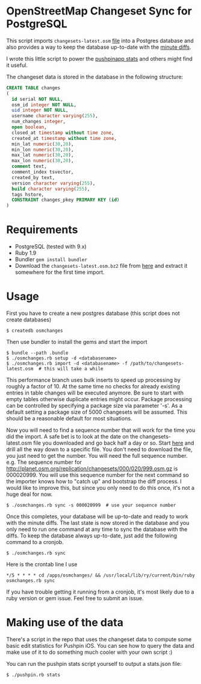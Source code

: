 # OpenStreetMap Changeset Sync for PostgreSQL

This script imports `changesets-latest.osm` [file](http://planet.osm.org/planet/) into a Postgres database and also provides a way to keep the database up-to-date with the [minute diffs](http://planet.osm.org/replication/changesets/).

I wrote this little script to power the [pushpinapp stats](http://pushpinosm.org/stats/) and others might find it useful.

The changeset data is stored in the database in the following structure:

```sql
CREATE TABLE changes
(
  id serial NOT NULL,
  osm_id integer NOT NULL,
  uid integer NOT NULL,
  username character varying(255),
  num_changes integer,
  open boolean,
  closed_at timestamp without time zone,
  created_at timestamp without time zone,
  min_lat numeric(30,20),
  min_lon numeric(30,20),
  max_lat numeric(30,20),
  max_lon numeric(30,20),
  comment text,
  comment_index tsvector,
  created_by text,
  version character varying(255),
  build character varying(255),
  tags hstore,
  CONSTRAINT changes_pkey PRIMARY KEY (id)
)
```

# Requirements

  * PostgreSQL (tested with 9.x)
  * Ruby 1.9
  * Bundler `gem install bundler`
  * Download the `changesets-latest.osm.bz2` file from [here](http://planet.osm.org/planet/) and extract it somewhere for the first time import.

# Usage

First you have to create a new postgres database (this script does not create databases)

    $ createdb osmchanges

Then use bundler to install the gems and start the import

    $ bundle --path .bundle
    $ ./osmchanges.rb setup -d <databasename>
    $ ./osmchanges.rb import -d <databasename> -f /path/to/changesets-latest.osm  # this will take a while

  This performance branch uses bulk inserts to speed up processing by roughly a factor of 10. At the same time no checks for already existing entries in table changes will be executed anymore. Be sure to start with empty tables otherwise duplicate entries might occur. Package processing can be controlled by specifying a package size via parameter '-s'. As a default setting a package size of 5000 changesets will be assumed. This should be a reasonable default for most situations.

  Now you will need to find a sequence number that will work for the time you did the import. A safe bet is to look at the date on the changesets-latest.osm file you downloaded and go back half a day or so. Start [here](http://planet.osm.org/replication/changesets/000/) and drill all the way down to a specific file. You don't need to download the file, you just need to get the number. You will need the full sequence number. e.g. The sequence number for http://planet.osm.org/replication/changesets/000/020/999.osm.gz is 000020999. You will use this sequence number for the next command so the importer knows how to "catch up" and bootstrap the diff process. I would like to improve this, but since you only need to do this once, it's not a huge deal for now.

    $ ./osmchanges.rb sync -s 000020999  # use your sequence number

  Once this completes, your database will be up-to-date and ready to work with the minute diffs. The last state is now stored in the database and you only need to run one command at any time to sync the database with the diffs. To keep the database always up-to-date, just add the following command to a cronjob.

    $ ./osmchanges.rb sync

  Here is the crontab line I use

    */5 * * * * cd /apps/osmchanges/ && /usr/local/lib/ry/current/bin/ruby osmchanges.rb sync

  If you have trouble getting it running from a cronjob, it's most likely due to a ruby version or gem issue. Feel free to submit an issue.

# Making use of the data

There's a script in the repo that uses the changeset data to compute some basic edit statistics for Pushpin iOS. You can see how to query the data and make use of it to do something much cooler with your own script :)

You can run the pushpin stats script yourself to output a stats.json file:

    $ ./pushpin.rb stats
